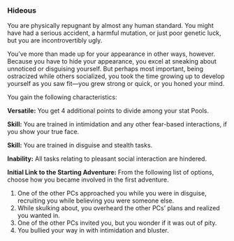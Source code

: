 ### Hideous

<!-- P, ID: 050509 -->

You are physically repugnant by almost any human standard. You might have had a serious accident, a harmful mutation, or just poor genetic luck, but you are incontrovertibly ugly.

<!-- P, ID: 050510 -->

You’ve more than made up for your appearance in other ways, however. Because you have to hide your appearance, you excel at sneaking about unnoticed or disguising yourself. But perhaps most important, being ostracized while others socialized, you took the time growing up to develop yourself as you saw fit—you grew strong or quick, or you honed your mind.

<!-- P, ID: 050511 -->

You gain the following characteristics:

<!-- P, ID: 050512 -->

**Versatile:** You get 4 additional points to divide among your stat Pools.

<!-- P, ID: 050513 -->

**Skill:** You are trained in intimidation and any other fear-based interactions, if you show your true face.

<!-- P, ID: 050514 -->

**Skill:** You are trained in disguise and stealth tasks.

<!-- P, ID: 050515 -->

**Inability:** All tasks relating to pleasant social interaction are hindered.

<!-- P, ID: 050516 -->

**Initial Link to the Starting Adventure:** From the following list of options, choose how you became involved in the first adventure.

<!-- L, ID: 050517 -->

1. One of the other PCs approached you while you were in disguise, recruiting you while believing you were someone else.
2. While skulking about, you overheard the other PCs’ plans and realized you wanted in.
3. One of the other PCs invited you, but you wonder if it was out of pity.
4. You bullied your way in with intimidation and bluster.

<!-- /L -->

